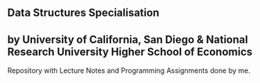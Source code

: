 Data Structures Specialisation
---
by University of California, San Diego & National Research University Higher School of Economics
---
Repository with Lecture Notes and Programming Assignments done by me.